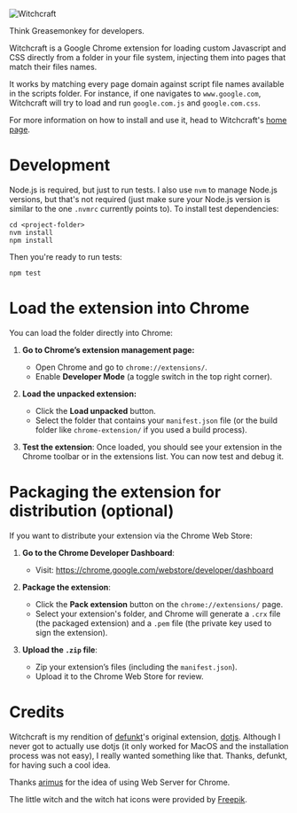 
![Witchcraft](docs/title.png)

Think Greasemonkey for developers.

Witchcraft is a Google Chrome extension for loading custom Javascript and CSS directly from a folder in your file system, injecting them into pages that match their files names.

It works by matching every page domain against script file names available in the scripts folder. For instance, if one navigates to `www.google.com`, Witchcraft will try to load and run `google.com.js` and `google.com.css`.

For more information on how to install and use it, head to Witchcraft's [home page](//steinhaug.github.io/witchcraft).

# Development

Node.js is required, but just to run tests. I also use `nvm` to manage Node.js versions, but that's not required (just make sure your Node.js version is similar to the one `.nvmrc` currently points to). To install test dependencies:

    cd <project-folder>
    nvm install
    npm install

Then you're ready to run tests:

    npm test

# Load the extension into Chrome

You can load the folder directly into Chrome:

1. **Go to Chrome’s extension management page:**
   - Open Chrome and go to `chrome://extensions/`.
   - Enable **Developer Mode** (a toggle switch in the top right corner).

2. **Load the unpacked extension:**
   - Click the **Load unpacked** button.
   - Select the folder that contains your `manifest.json` file (or the build folder like `chrome-extension/` if you used a build process).

3. **Test the extension**: 
   Once loaded, you should see your extension in the Chrome toolbar or in the extensions list. You can now test and debug it.

# Packaging the extension for distribution (optional)
If you want to distribute your extension via the Chrome Web Store:

1. **Go to the Chrome Developer Dashboard**: 
   - Visit: https://chrome.google.com/webstore/developer/dashboard

2. **Package the extension**: 
   - Click the **Pack extension** button on the `chrome://extensions/` page.
   - Select your extension's folder, and Chrome will generate a `.crx` file (the packaged extension) and a `.pem` file (the private key used to sign the extension).

3. **Upload the `.zip` file**: 
   - Zip your extension’s files (including the `manifest.json`).
   - Upload it to the Chrome Web Store for review.

# Credits

Witchcraft is my rendition of [defunkt](//github.com/defunkt)'s original extension, [dotjs](//github.com/defunkt/dotjs). Although I never got to actually use dotjs (it only worked for MacOS and the installation process was not easy), I really wanted something like that. Thanks, defunkt, for having such a cool idea.

Thanks [arimus](//github.com/arimus) for the idea of using Web Server for Chrome.

The little witch and the witch hat icons were provided by [Freepik](//www.flaticon.com/authors/freepik).
